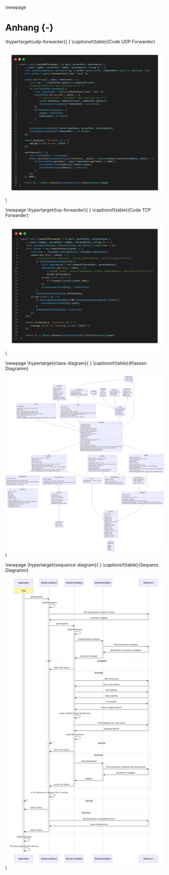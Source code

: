\newpage
# Anhang {-}

\hypertarget{udp-forwarder}{
}
\captionof{table}{Code UDP Forwarder}

![Testaufbau](attachement/udp-forwarder.png)\

\newpage
\hypertarget{tcp-forwarder}{
}
\captionof{table}{Code TCP Forwarder}

![Testaufbau](attachement/tcp-forwarder.png)\


\newpage
\hypertarget{class-diagram}{
}
\captionof{table}{Klassen Diagramm}

![Testaufbau](attachement/class-diagram.png)\

\newpage
\hypertarget{sequence-diagram}{
}
\captionof{table}{Sequenz Diagramm}

![Testaufbau](attachement/sequence-diagram.png)\